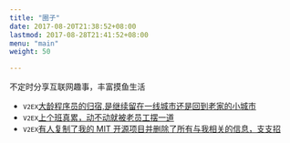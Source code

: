 ```yaml
---
title: "圈子"
date: 2017-08-20T21:38:52+08:00
lastmod: 2017-08-28T21:41:52+08:00
menu: "main"
weight: 50

---
```


不定时分享互联网趣事，丰富摸鱼生活

- <font size=2>`V2EX`</font>[大龄程序员的归宿,是继续留在一线城市还是回到老家的小城市](https://www.v2ex.com/t/793034?p=1)
- <font size=2>`V2EX`</font>[上个班真累，动不动就被老员工摆一道](https://www.v2ex.com/t/790098?p=1)
- <font size=2>`V2EX`</font>[有人复制了我的 MIT 开源项目并删除了所有与我相关的信息，支支招](https://www.v2ex.com/t/786099?p=1)

